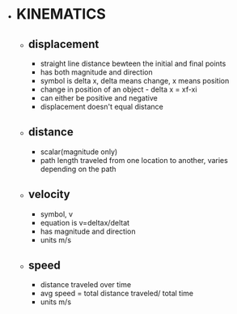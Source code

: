 - # KINEMATICS
	- ## displacement
		- straight line distance bewteen the initial and final points
		- has both magnitude and direction
		- symbol is delta x, delta means change, x means position
		- change in position of an object - delta x = xf-xi
		- can either be positive and negative
		- displacement doesn't equal distance
	- ## distance
		- scalar(magnitude only)
		- path length traveled from one location to another, varies depending on the path
	- ## velocity
		- symbol, v
		- equation is v=deltax/deltat
		- has magnitude and direction
		- units m/s
	- ## speed
		- distance traveled over time
		- avg speed = total distance traveled/ total time
		- units m/s
